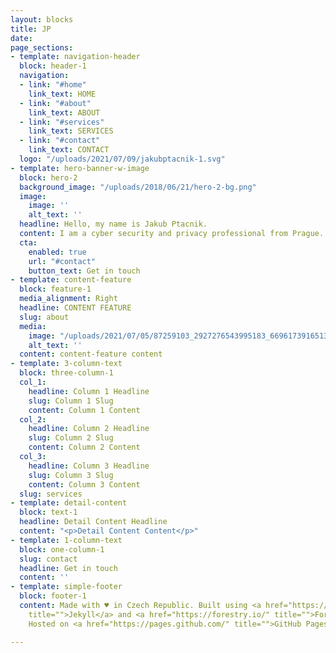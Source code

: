 ```yaml
---
layout: blocks
title: JP
date: 
page_sections:
- template: navigation-header
  block: header-1
  navigation:
  - link: "#home"
    link_text: HOME
  - link: "#about"
    link_text: ABOUT
  - link: "#services"
    link_text: SERVICES
  - link: "#contact"
    link_text: CONTACT
  logo: "/uploads/2021/07/09/jakubptacnik-1.svg"
- template: hero-banner-w-image
  block: hero-2
  background_image: "/uploads/2018/06/21/hero-2-bg.png"
  image:
    image: ''
    alt_text: ''
  headline: Hello, my name is Jakub Ptacnik.
  content: I am a cyber security and privacy professional from Prague.
  cta:
    enabled: true
    url: "#contact"
    button_text: Get in touch
- template: content-feature
  block: feature-1
  media_alignment: Right
  headline: CONTENT FEATURE
  slug: about
  media:
    image: "/uploads/2021/07/05/87259103_2927276543995183_6696173916513107968_n.jpg"
    alt_text: ''
  content: content-feature content
- template: 3-column-text
  block: three-column-1
  col_1:
    headline: Column 1 Headline
    slug: Column 1 Slug
    content: Column 1 Content
  col_2:
    headline: Column 2 Headline
    slug: Column 2 Slug
    content: Column 2 Content
  col_3:
    headline: Column 3 Headline
    slug: Column 3 Slug
    content: Column 3 Content
  slug: services
- template: detail-content
  block: text-1
  headline: Detail Content Headline
  content: "<p>Detail Content Content</p>"
- template: 1-column-text
  block: one-column-1
  slug: contact
  headline: Get in touch
  content: ''
- template: simple-footer
  block: footer-1
  content: Made with ♥ in Czech Republic. Built using <a href="https://jekyllrb.com/"
    title="">Jekyll</a> and <a href="https://forestry.io/" title="">Forestry uBuild.</a>
    Hosted on <a href="https://pages.github.com/" title="">GitHub Pages</a>.

---
```

